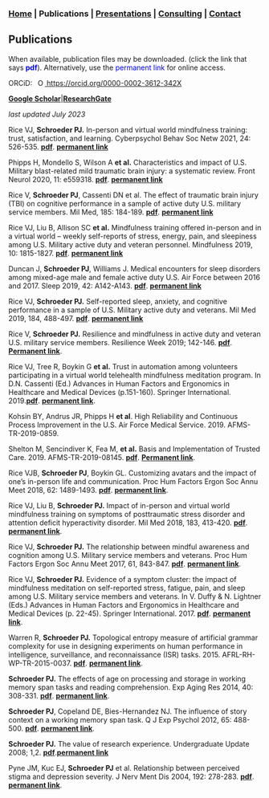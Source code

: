 ### [Home](https://pjschroeder.github.io/) | Publications | [Presentations](https://pjschroeder.github.io/Presentations) | [Consulting](https://pjschroeder.github.io/Consulting)  | [Contact](mailto:schroed9@gmail.com)

## Publications

When available, publication files may be downloaded. (click the link that says <span style="color:blue">**pdf**</span>). Alternatively, use the <span style="color:blue">permanent link</span> for online access. 

ORCiD: <a
    id="cy-effective-orcid-url"
    class="underline"
     href="https://orcid.org/0000-0002-3612-342X"
     target="orcid.widget"
     rel="me noopener noreferrer"
     style="vertical-align: top">
     <img
        src="https://orcid.org/sites/default/files/images/orcid_16x16.png"
        style="width: 1em; margin-inline-start: 0.5em"
        alt="ORCID iD icon"/>
      https://orcid.org/0000-0002-3612-342X
    </a>
  
  [**Google Scholar**](https://g.co/kgs/KRArXJ)|[**ResearchGate**](https://www.researchgate.net/profile/Paul-Schroeder-2)
  
_last updated July 2023_

Rice VJ, **Schroeder PJ.** In-person and virtual world mindfulness training: trust, satisfaction, and learning. Cyberpsychol Behav Soc Netw 2021, 24: 526-535. [**pdf**](https://github.com/pjschroeder/pjschroeder.github.io/raw/main/assets/publications/Rice_2021_In%20Person%20and%20Virtual%20World%20Mindfulness%20Training%20Trust%20Satisfaction%20and%20Learning.pdf). [**permanent link**](https://pubmed.ncbi.nlm.nih.gov/33656351/)

Phipps H, Mondello S, Wilson A **et al.** Characteristics and impact of U.S. Military blast-related mild traumatic brain injury: a systematic review. Front Neurol 2020, 11: e559318. [**pdf**](https://github.com/pjschroeder/pjschroeder.github.io/raw/main/assets/publications/Phipps_2020_CharacteristicsandImpactofU.S.MilitaryBlast-RelatedMildTraumaticBrainInjury%20(6).pdf). [**permanent link**](https://pubmed.ncbi.nlm.nih.gov/33224086/) 

Rice V, **Schroeder PJ**, Cassenti DN et al. The effect of traumatic brain injury (TBI) on cognitive performance in a sample of active duty U.S. military service members. Mil Med, 185: 184-189. [**pdf**](https://github.com/pjschroeder/pjschroeder.github.io/raw/main/assets/publications/Rice_2020_The%20Effect%20of%20Traumatic%20Brain%20Injury%20(TBI)%20on%20Cognitive%20Perf%20in%20a%20Sample.pdf). [**permanent link**](https://pubmed.ncbi.nlm.nih.gov/32074326/)

Rice VJ, Liu B, Allison SC **et al.** Mindfulness training offered in-person and in a virtual world – weekly self-reports of stress, energy, pain, and sleepiness among U.S. Military active duty and veteran personnel. Mindfulness 2019, 10: 1815-1827. [**pdf**](https://github.com/pjschroeder/pjschroeder.github.io/raw/main/assets/publications/Rice_2019_MindfulnessTrainingOfferedInperson.pdf). [**permanent link**](https://link.springer.com/article/10.1007/s12671-019-01129-3)

Duncan J, **Schroeder PJ**, Williams J. Medical encounters for sleep disorders among mixed-age male and female active duty U.S. Air Force between 2016 and 2017. Sleep 2019, 42: A142-A143. [**pdf**](https://github.com/pjschroeder/pjschroeder.github.io/raw/main/assets/publications/Duncan_2019_Medical%20Encounters%20for%20Sleep%20Disorders%20among%20Mixed%20Age%20Male%20and%20Female.pdf). [**permanent link**](https://academic.oup.com/sleep/article/42/Supplement_1/A142/5451195) 

Rice VJ, **Schroeder PJ.** Self-reported sleep, anxiety, and cognitive performance in a sample of U.S. Military active duty and veterans. Mil Med 2019, 184, 488-497. [**pdf**](https://github.com/pjschroeder/pjschroeder.github.io/raw/main/assets/publications/Rice_2019_Self%20Reported%20Sleep%20Anxiety%20and%20Cognitive%20Performance.pdf).  [**permanent link**](https://pubmed.ncbi.nlm.nih.gov/30901421/)

Rice V, **Schroeder PJ.** Resilience and mindfulness in active duty and veteran U.S. military service members. Resilience Week 2019; 142-146. [**pdf**](https://github.com/pjschroeder/pjschroeder.github.io/raw/main/assets/publications/Rice_2019_Resilience%20and%20mindfulness%20in%20active%20duty%20and%20veteran%20U.S.%20military%20service%20members.pdf). [**Permanent link**](https://ieeexplore.ieee.org/document/8972001). 

Rice VJ, Tree R, Boykin G **et al.** Trust in automation among volunteers participating in a virtual world telehealth mindfulness meditation program. In D.N. Cassenti (Ed.) Advances in Human Factors and Ergonomics in Healthcare and Medical Devices (p.151-160). Springer International. 2019.[**pdf**](https://github.com/pjschroeder/pjschroeder.github.io/raw/main/assets/publications/Rice_2019_Trust%20in%20Automation%20Among%20Volunteers%20Participating%20in%20a%20Virtual%20World%20Telehealth%20Mindfulness%20Meditation%20Training%20Program.pdf). [**permanent link**](https://link.springer.com/chapter/10.1007/978-3-319-94223-0_14). 

Kohsin BY, Andrus JR, Phipps H **et al**. High Reliability and Continuous Process Improvement in the U.S. Air Force Medical Service. 2019. AFMS-TR-2019-0859.

Shelton M, Sencindiver K, Fea M, **et al.** Basis and Implementation of Trusted Care. 2019. AFMS-TR-2019-08145. [**pdf**](https://github.com/pjschroeder/pjschroeder.github.io/raw/main/assets/publications/Shelton_2019_Basis%20and%20implementation%20of%20Trusted%20Care%20across%20USAF%20Med%20Services.pdf). [**Permanent link**](https://apps.dtic.mil/sti/citations/AD1084145).

Rice VJB, **Schroeder PJ**, Boykin GL. Customizing avatars and the impact of one’s in-person life and communication. Proc Hum Factors Ergon Soc Annu Meet 2018, 62: 1489-1493. [**pdf**](https://github.com/pjschroeder/pjschroeder.github.io/raw/main/assets/publications/Rice_2018_Customizing%20Avatars%20and%20the%20Impact%20on%20One%E2%80%99s%20In-Person%20Life%20and%20Communications.pdf). [**permanent link**](https://journals.sagepub.com/doi/10.1177/1541931218621337). 

Rice VJ, Liu B, **Schroeder PJ.** Impact of in-person and virtual world mindfulness training on symptoms of posttraumatic stress disorder and attention deficit hyperactivity disorder. Mil Med 2018, 183, 413-420. [**pdf**](https://github.com/pjschroeder/pjschroeder.github.io/raw/main/assets/publications/Rice_2018_Impact%20of%20In-Person%20and%20Virtual%20World%20Mindfulness%20Training%20on%20Symptoms%20of%20PTSD.pdf). [**permanent link**](https://pubmed.ncbi.nlm.nih.gov/29635610/). 

Rice VJ, **Schroeder PJ.** The relationship between mindful awareness and cognition among U.S. Military service members and veterans. Proc Hum Factors Ergon Soc Annu Meet 2017, 61, 843-847. [**pdf**](https://github.com/pjschroeder/pjschroeder.github.io/raw/main/assets/publications/Rice_2017_Relationship%20between%20mindfull%20awareness%20and%20cog%20perf.pdf). [**permanent link**](https://journals.sagepub.com/doi/abs/10.1177/1541931213601684). 

Rice VJ, **Schroeder PJ.** Evidence of a symptom cluster: the impact of mindfulness meditation on self-reported stress, fatigue, pain, and sleep among U.S. Military service members and veterans. In V. Duffy & N. Lightner (Eds.) Advances in Human Factors and Ergonomics in Healthcare and Medical Devices (p. 22-45). Springer International. 2017. [**pdf**](https://github.com/pjschroeder/pjschroeder.github.io/raw/main/assets/publications/Rice_2018_Evidence%20of%20a%20Symptom%20Cluster.pdf). [**permanent link**](https://link.springer.com/chapter/10.1007/978-3-319-60483-1_4). 

Warren R, **Schroeder PJ.** Topological entropy measure of artificial grammar complexity for use in designing experiments on human performance in intelligence, surveillance, and reconnaissance (ISR) tasks. 2015. AFRL-RH-WP-TR-2015-0037. [**pdf**](https://github.com/pjschroeder/pjschroeder.github.io/raw/main/assets/publications/Warren_2015_Topological%20entropy%20measure%20of%20artificial%20grammar%20complexity%20for%20use%20in%20designing%20experiments%20on%20human.pdf). [**permanent link**](https://apps.dtic.mil/sti/citations/ADA626837). 

**Schroeder PJ.** The effects of age on processing and storage in working memory span tasks and reading comprehension. Exp Aging Res 2014, 40: 308-331. [**pdf**](https://github.com/pjschroeder/pjschroeder.github.io/raw/main/assets/publications/Schroeder_2014_The%20Effects%20of%20Age%20on%20Processing%20and%20Storage%20in%20Working%20Memory%20Span%20Tasks%20and%20Reading%20Comprehension.pdf). [**permanent link**](https://pubmed.ncbi.nlm.nih.gov/24785593/). 

**Schroeder PJ**, Copeland DE, Bies-Hernandez NJ. The influence of story context on a working memory span task. Q J Exp Psychol 2012, 65: 488-500. [**pdf**](https://github.com/pjschroeder/pjschroeder.github.io/raw/main/assets/publications/Schroeder_2011_The%20influence%20of%20story%20context%20on%20a%20working%20memory%20span%20task.pdf). [**permanent link**](https://pubmed.ncbi.nlm.nih.gov/22059732/). 

**Schroeder PJ.** The value of research experience. Undergraduate Update 2008; 1,2. [**pdf**]().[**permanent link**](https://www.psychologicalscience.org/apssc/uu/fall_2008/research_focus.cfm) 

Pyne JM, Kuc EJ, **Schroeder PJ** et al. Relationship between perceived stigma and depression severity. J Nerv Ment Dis 2004, 192: 278-283. [**pdf**](https://github.com/pjschroeder/pjschroeder.github.io/raw/main/assets/publications/Pyne_2004_Relationship%20Between%20Perceived%20Stigma%20and%20Depression%20Severity.pdf). [**permanent link**](https://pubmed.ncbi.nlm.nih.gov/15060401/). 
